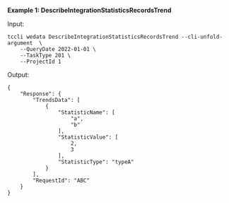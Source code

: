 **Example 1: DescribeIntegrationStatisticsRecordsTrend**



Input: 

```
tccli wedata DescribeIntegrationStatisticsRecordsTrend --cli-unfold-argument  \
    --QueryDate 2022-01-01 \
    --TaskType 201 \
    --ProjectId 1
```

Output: 
```
{
    "Response": {
        "TrendsData": [
            {
                "StatisticName": [
                    "a",
                    "b"
                ],
                "StatisticValue": [
                    2,
                    3
                ],
                "StatisticType": "typeA"
            }
        ],
        "RequestId": "ABC"
    }
}
```

